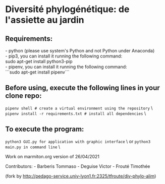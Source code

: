 <h1>Diversité phylogénétique: de l'assiette au jardin</h1>

<h2>Requirements:</h2>
    - python (please use system's Python and not Python under Anaconda)
    <br/>
    - pip3, you can install it running the following command:
    <br/>
        sudo apt-get install python3-pip
    <br/>
    - pipenv, you can install it running the following command:
    <br/>
```sudo apt-get install pipenv```
    <br/>


<h2>Before using, execute the following lines in your clone repo:</h2>

```pipenv shell # create a virtual environment using the repository``` \ 
```pipenv install -r requirements.txt # install all dependencies``` \ 

<h2>To execute the program:</h2>

```python3 GUI.py for application with graphic interface``` \ 
or
```python3 main.py in command line``` \


Work on marmiton.org version of 26/04/2021


Contributors:
    - Barberis Tommaso
    - Deguise Victor
    - Frouté Timothée

(fork by http://pedago-service.univ-lyon1.fr:2325/tfroute/div-phylo-alim)
